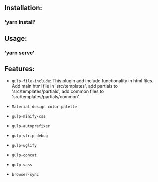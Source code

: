 ## Installation:

### 'yarn install'


## Usage:

### 'yarn serve'

## Features:

* `gulp-file-include`: This plugin add include functionality in html files. Add main html file in 'src/templates', add partials to 'src/templates/partials', add common files to 'src/templates/partials/common'.

* `Material design color palette`

* `gulp-minify-css`

* `gulp-autoprefixer`

* `gulp-strip-debug`

* `gulp-uglify`

* `gulp-concat`

* `gulp-sass`

* `browser-sync`